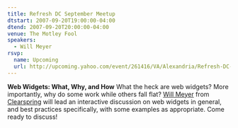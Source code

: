 ```yaml
---
title: Refresh DC September Meetup
dtstart: 2007-09-20T19:00:00-04:00
dtend: 2007-09-20T20:00:00-04:00
venue: The Motley Fool
speakers:
  - Will Meyer
rsvp:
  name: Upcoming
  url: http://upcoming.yahoo.com/event/261416/VA/Alexandria/Refresh-DC-September-meetup/The-Motley-Fool/
---
```


**Web Widgets: What, Why, and How**
What the heck are web widgets? More importantly, why do some work while others fall flat? [Will Meyer](http://www.willmeyer.com/) from [Clearspring](http://www.clearspring.com/) will lead an interactive discussion on web widgets in general, and best practices specifically, with some examples as appropriate. Come ready to discuss!
